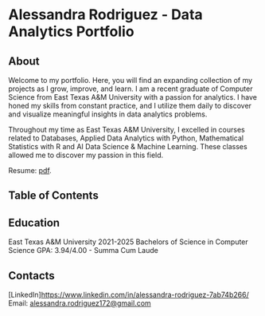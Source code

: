 # Alessandra Rodriguez - Data Analytics Portfolio
## About
Welcome to my portfolio. Here, you will find an expanding collection of my projects as I grow, improve, and learn.
I am a recent graduate of Computer Science from East Texas A&M University with a passion for analytics. I have honed my skills
from constant practice, and I utilize them daily to discover and visualize meaningful insights in data analytics problems.

Throughout my time as East Texas A&M University, I excelled in courses related to Databases, Applied Data Analytics with Python,
Mathematical Statistics with R and AI Data Science & Machine Learning. These classes allowed me to discover my passion in this field.

Resume: [pdf](https://github.com/alessandra-rodriguez17/Data-Analytics-Portfolio/blob/main/AlessandraRodriguezResume.pdf).

## Table of Contents


## Education
East Texas A&M University 2021-2025
Bachelors of Science in Computer Science
GPA: 3.94/4.00 - Summa Cum Laude

## Contacts
[LinkedIn]https://www.linkedin.com/in/alessandra-rodriguez-7ab74b266/
Email: alessandra.rodriguez172@gmail.com
